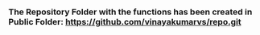 ### The Repository Folder with the functions has been created in Public Folder: https://github.com/vinayakumarvs/repo.git

